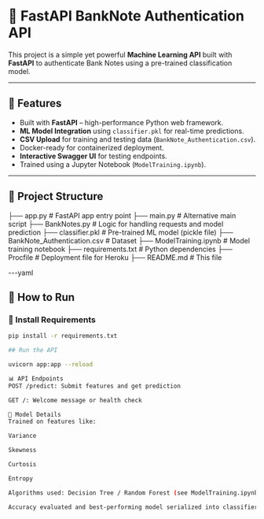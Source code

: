 # 🏦 FastAPI BankNote Authentication API

This project is a simple yet powerful **Machine Learning API** built with **FastAPI** to authenticate Bank Notes using a pre-trained classification model.

---

## 🚀 Features

- Built with **FastAPI** – high-performance Python web framework.
- **ML Model Integration** using `classifier.pkl` for real-time predictions.
- **CSV Upload** for training and testing data (`BankNote_Authentication.csv`).
- Docker-ready for containerized deployment.
- **Interactive Swagger UI** for testing endpoints.
- Trained using a Jupyter Notebook (`ModelTraining.ipynb`).

---

## 📂 Project Structure

├── app.py # FastAPI app entry point
├── main.py # Alternative main script
├── BankNotes.py # Logic for handling requests and model prediction
├── classifier.pkl # Pre-trained ML model (pickle file)
├── BankNote_Authentication.csv # Dataset
├── ModelTraining.ipynb # Model training notebook
├── requirements.txt # Python dependencies
├── Procfile # Deployment file for Heroku
├── README.md # This file



---yaml

## 🧪 How to Run

### 📌 Install Requirements

```bash
pip install -r requirements.txt

## Run the API

uvicorn app:app --reload

📊 API Endpoints
POST /predict: Submit features and get prediction

GET /: Welcome message or health check

🧠 Model Details
Trained on features like:

Variance

Skewness

Curtosis

Entropy

Algorithms used: Decision Tree / Random Forest (see ModelTraining.ipynb)

Accuracy evaluated and best-performing model serialized into classifier.pkl